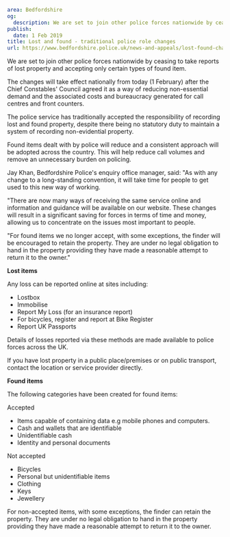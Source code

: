 ```yaml
area: Bedfordshire
og:
  description: We are set to join other police forces nationwide by ceasing to take reports of lost property and accepting only certain types of found item.
publish:
  date: 1 Feb 2019
title: Lost and found - traditional police role changes
url: https://www.bedfordshire.police.uk/news-and-appeals/lost-found-change-feb2018
```

We are set to join other police forces nationwide by ceasing to take reports of lost property and accepting only certain types of found item.

The changes will take effect nationally from today (1 February) after the Chief Constables' Council agreed it as a way of reducing non-essential demand and the associated costs and bureaucracy generated for call centres and front counters.

The police service has traditionally accepted the responsibility of recording lost and found property, despite there being no statutory duty to maintain a system of recording non-evidential property.

Found items dealt with by police will reduce and a consistent approach will be adopted across the country. This will help reduce call volumes and remove an unnecessary burden on policing.

Jay Khan, Bedfordshire Police's enquiry office manager, said: "As with any change to a long-standing convention, it will take time for people to get used to this new way of working.

"There are now many ways of receiving the same service online and information and guidance will be available on our website. These changes will result in a significant saving for forces in terms of time and money, allowing us to concentrate on the issues most important to people.

"For found items we no longer accept, with some exceptions, the finder will be encouraged to retain the property. They are under no legal obligation to hand in the property providing they have made a reasonable attempt to return it to the owner."

**Lost items**

Any loss can be reported online at sites including:

 * Lostbox
 * Immobilise
 * Report My Loss (for an insurance report)
 * For bicycles, register and report at Bike Register
 * Report UK Passports

Details of losses reported via these methods are made available to police forces across the UK.

If you have lost property in a public place/premises or on public transport, contact the location or service provider directly.

**Found items**

The following categories have been created for found items:

Accepted

 * Items capable of containing data e.g mobile phones and computers.
 * Cash and wallets that are identifiable
 * Unidentifiable cash
 * Identity and personal documents

Not accepted

 * Bicycles
 * Personal but unidentifiable items
 * Clothing
 * Keys
 * Jewellery

For non-accepted items, with some exceptions, the finder can retain the property. They are under no legal obligation to hand in the property providing they have made a reasonable attempt to return it to the owner.
